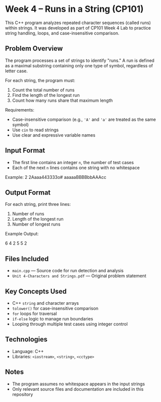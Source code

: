 # Week 4 – Runs in a String (CP101)

This C++ program analyzes repeated character sequences (called runs) within strings. It was developed as part of CP101 Week 4 Lab to practice string handling, loops, and case-insensitive comparison.

## Problem Overview

The program processes a set of strings to identify "runs." A run is defined as a maximal substring containing only one type of symbol, regardless of letter case.

For each string, the program must:
1. Count the total number of runs
2. Find the length of the longest run
3. Count how many runs share that maximum length

Requirements:
- Case-insensitive comparison (e.g., `'A'` and `'a'` are treated as the same symbol)
- Use `cin` to read strings
- Use clear and expressive variable names

## Input Format

- The first line contains an integer `n`, the number of test cases
- Each of the next `n` lines contains one string with no whitespace

Example:
2
2Aaaa443333o#
aaaaaBBBBbbAAAcc


## Output Format

For each string, print three lines:
1. Number of runs
2. Length of the longest run
3. Number of longest runs

Example Output:

6
4
2
5
5
2


## Files Included

- `main.cpp` — Source code for run detection and analysis
- `Unit 4-Characters and Strings.pdf` — Original problem statement

## Key Concepts Used

- C++ `string` and character arrays
- `tolower()` for case-insensitive comparison
- `for` loops for traversal
- `if-else` logic to manage run boundaries
- Looping through multiple test cases using integer control

## Technologies

- Language: C++
- Libraries: `<iostream>`, `<string>`, `<cctype>`

## Notes

- The program assumes no whitespace appears in the input strings
- Only relevant source files and documentation are included in this repository
